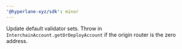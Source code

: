 ```yaml
---
'@hyperlane-xyz/sdk': minor
---
```


Update default validator sets. Throw in `InterchainAccount.getOrDeployAccount` if the origin router is the zero address.

